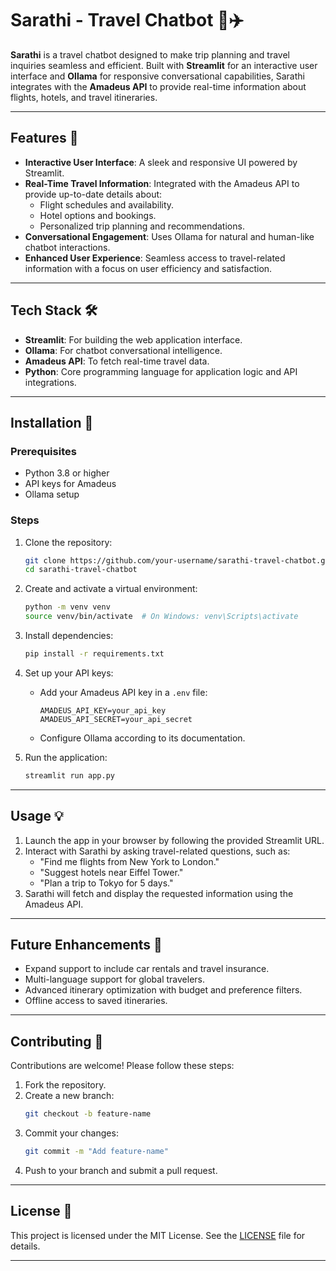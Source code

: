 

# Sarathi - Travel Chatbot 🧭✈️

**Sarathi** is a travel chatbot designed to make trip planning and travel inquiries seamless and efficient. Built with **Streamlit** for an interactive user interface and **Ollama** for responsive conversational capabilities, Sarathi integrates with the **Amadeus API** to provide real-time information about flights, hotels, and travel itineraries.

---

## Features 🌟

- **Interactive User Interface**: A sleek and responsive UI powered by Streamlit.
- **Real-Time Travel Information**: Integrated with the Amadeus API to provide up-to-date details about:
  - Flight schedules and availability.
  - Hotel options and bookings.
  - Personalized trip planning and recommendations.
- **Conversational Engagement**: Uses Ollama for natural and human-like chatbot interactions.
- **Enhanced User Experience**: Seamless access to travel-related information with a focus on user efficiency and satisfaction.

---

## Tech Stack 🛠️

- **Streamlit**: For building the web application interface.
- **Ollama**: For chatbot conversational intelligence.
- **Amadeus API**: To fetch real-time travel data.
- **Python**: Core programming language for application logic and API integrations.

---

## Installation 🚀

### Prerequisites
- Python 3.8 or higher
- API keys for Amadeus
- Ollama setup

### Steps
1. Clone the repository:
   ```bash
   git clone https://github.com/your-username/sarathi-travel-chatbot.git
   cd sarathi-travel-chatbot
   ```

2. Create and activate a virtual environment:
   ```bash
   python -m venv venv
   source venv/bin/activate  # On Windows: venv\Scripts\activate
   ```

3. Install dependencies:
   ```bash
   pip install -r requirements.txt
   ```

4. Set up your API keys:
   - Add your Amadeus API key in a `.env` file:
     ```
     AMADEUS_API_KEY=your_api_key
     AMADEUS_API_SECRET=your_api_secret
     ```
   - Configure Ollama according to its documentation.

5. Run the application:
   ```bash
   streamlit run app.py
   ```

---

## Usage 💡

1. Launch the app in your browser by following the provided Streamlit URL.
2. Interact with Sarathi by asking travel-related questions, such as:
   - "Find me flights from New York to London."
   - "Suggest hotels near Eiffel Tower."
   - "Plan a trip to Tokyo for 5 days."
3. Sarathi will fetch and display the requested information using the Amadeus API.

---

## Future Enhancements 🔮

- Expand support to include car rentals and travel insurance.
- Multi-language support for global travelers.
- Advanced itinerary optimization with budget and preference filters.
- Offline access to saved itineraries.

---

## Contributing 🤝

Contributions are welcome! Please follow these steps:
1. Fork the repository.
2. Create a new branch:
   ```bash
   git checkout -b feature-name
   ```
3. Commit your changes:
   ```bash
   git commit -m "Add feature-name"
   ```
4. Push to your branch and submit a pull request.

---

## License 📄

This project is licensed under the MIT License. See the [LICENSE](LICENSE) file for details.

---

